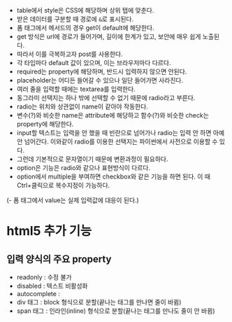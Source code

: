 - table에서 style은 CSS에 해당하며 상위 탭에 맞춘다.
- 받은 데이터를 구분할 때 경로에 `&`로 표시된다.
- 폼 태그에서 메서드의 경우 get이 default에 해당한다.
- get 방식은 url에 경로가 들어가며, 길이에 한계가 있고, 보안에 매우 쉽게 노출된다.
- 따라서 이를 극복하고자 post를 사용한다.
- 각 타입마다 default 값이 있으며, 이는 브라우저마다 다르다.
- required는 property에 해당하며, 반드시 입력하지 않으면 안된다.
- placeholder는 어디든 들어갈 수 있으나 일단 들어가면 사라진다.
- 여러 줄을 입력할 때에는 textarea를 입력한다.
- 동그라미 선택지는 하나 밖에 선택할 수 없기 때문에 radio라고 부른다.
- radio는 위치와 상관없이 name이 같아야 작동한다.
- 변수(?)와 비슷한 name은 attribute에 해당하고 함수(?)와 비슷한 check는 property에 해당한다.
- input할 텍스트는 입력을 안 했을 때 빈란으로 넘어가나 radio는 입력 안 하면 아예 안 넘어간다. 이와같이 radio를 이용한 선택지는 파이썬에서 사전으로 이용할 수 있다.
- 그런데 기본적으로 문자열이기 때문에 변환과정이 필요하다.
- option은 기능은 radio와 같으나 표현방식이 다르다.
- option에서 multiple을 부여하면 checkbox와 같은 기능을 하면 된다. 이 때 Ctrl+클릭으로 복수지정이 가능하다.

(- 폼 태그에서 value는 실제 입력값에 대응이 된다.)

# html5 추가 기능
## 입력 양식의 주요 property
- readonly : 수정 불가
- disabled : 텍스트 비활성화
- autocomplete : 
- div 태그 : block 형식으로 분할(끝나는 태그를 만나면 줄이 바뀜)
- span 태그 : 인라인(inline) 형식으로 분할(끝나는 태그를 만나도 줄이 안 바뀜)
